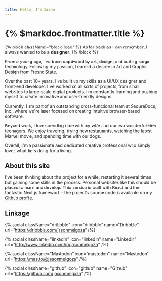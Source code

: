 ```yaml
---
title: Hello, I'm Jason
---
```


# {% $markdoc.frontmatter.title %}

{% block className="block-lead" %}
As far back as I can remember, I always wanted to be a **designer**.
{% /block %}

From a young age, I've been captivated by art, design, and cutting-edge technology. Following my passion, I earned a degree in Art and Graphic Design from Fresno State.

Over the past 10+ years, I've built up my skills as a UI/UX designer and front-end developer. I've worked on all sorts of projects, from small websites to large-scale digital products. I'm constantly learning and pushing myself to create innovative and user-friendly designs.

Currently, I am part of an outstanding cross-functional team at SecureDocs, Inc., where we're laser focused on creating intuitive browser-based software.

Beyond work, I love spending time with my wife and our two wonderful ~~kids~~ teenagers. We enjoy traveling, trying new restaurants, watching the latest Marvel movie, and spending time with our dogs.

Overall, I'm a passionate and dedicated creative professional who simply loves what he's doing for a living.

## About this site

I've been thinking about this project for a while, restarting it several times but gaining some skills in the process. Personal websites like this should be places to learn and develop. This version is built with React and the fantastic Next.js framework - the project's source code is available on my [Github profile](https://github.com/jasonmelgoza/mavericks).

## Linkage

{% social
  className="dribbble"
  icon="dribbble"
  name="Dribbble"
  url="https://dribbble.com/jasonmelgoza"
/%}

{% social
  className="linkedin"
  icon="linkedin"
  name="Linkedin"
  url="http://www.linkedin.com/in/jasonmelgoza"
/%}

{% social
  className="Mastodon"
  icon="mastodon"
  name="Mastodon"
  url="https://mas.to/@jasonmelgoza"
/%}

{% social
  className="github"
  icon="github"
  name="Github"
  url="https://github.com/jasonmelgoza"
/%}
